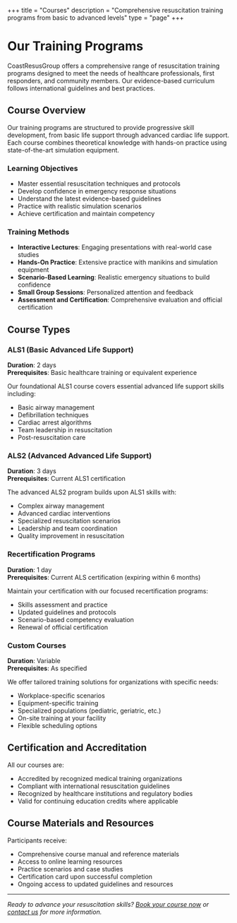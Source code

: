 +++
title = "Courses"
description = "Comprehensive resuscitation training programs from basic to advanced levels"
type = "page"
+++

# Our Training Programs

CoastResusGroup offers a comprehensive range of resuscitation training programs designed to meet the needs of healthcare professionals, first responders, and community members. Our evidence-based curriculum follows international guidelines and best practices.

## Course Overview

Our training programs are structured to provide progressive skill development, from basic life support through advanced cardiac life support. Each course combines theoretical knowledge with hands-on practice using state-of-the-art simulation equipment.

### Learning Objectives

- Master essential resuscitation techniques and protocols
- Develop confidence in emergency response situations
- Understand the latest evidence-based guidelines
- Practice with realistic simulation scenarios
- Achieve certification and maintain competency

### Training Methods

- **Interactive Lectures**: Engaging presentations with real-world case studies
- **Hands-On Practice**: Extensive practice with manikins and simulation equipment
- **Scenario-Based Learning**: Realistic emergency situations to build confidence
- **Small Group Sessions**: Personalized attention and feedback
- **Assessment and Certification**: Comprehensive evaluation and official certification

## Course Types

### ALS1 (Basic Advanced Life Support)
**Duration**: 2 days  
**Prerequisites**: Basic healthcare training or equivalent experience

Our foundational ALS1 course covers essential advanced life support skills including:
- Basic airway management
- Defibrillation techniques
- Cardiac arrest algorithms
- Team leadership in resuscitation
- Post-resuscitation care

### ALS2 (Advanced Advanced Life Support)
**Duration**: 3 days  
**Prerequisites**: Current ALS1 certification

The advanced ALS2 program builds upon ALS1 skills with:
- Complex airway management
- Advanced cardiac interventions
- Specialized resuscitation scenarios
- Leadership and team coordination
- Quality improvement in resuscitation

### Recertification Programs
**Duration**: 1 day  
**Prerequisites**: Current ALS certification (expiring within 6 months)

Maintain your certification with our focused recertification programs:
- Skills assessment and practice
- Updated guidelines and protocols
- Scenario-based competency evaluation
- Renewal of official certification

### Custom Courses
**Duration**: Variable  
**Prerequisites**: As specified

We offer tailored training solutions for organizations with specific needs:
- Workplace-specific scenarios
- Equipment-specific training
- Specialized populations (pediatric, geriatric, etc.)
- On-site training at your facility
- Flexible scheduling options

## Certification and Accreditation

All our courses are:
- Accredited by recognized medical training organizations
- Compliant with international resuscitation guidelines
- Recognized by healthcare institutions and regulatory bodies
- Valid for continuing education credits where applicable

## Course Materials and Resources

Participants receive:
- Comprehensive course manual and reference materials
- Access to online learning resources
- Practice scenarios and case studies
- Certification card upon successful completion
- Ongoing access to updated guidelines and resources

---

*Ready to advance your resuscitation skills? [Book your course now](/book-now/) or [contact us](/contact/) for more information.*
